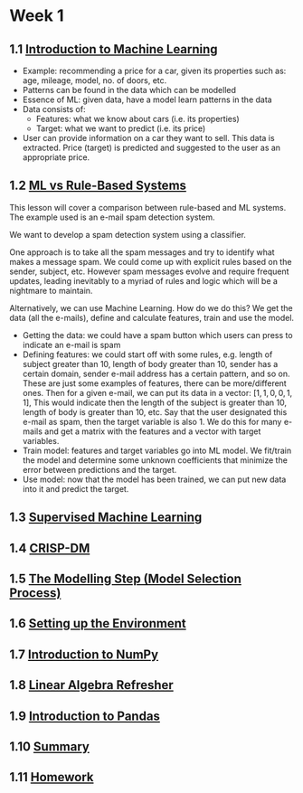 # Week 1

## 1.1 [Introduction to Machine Learning](https://github.com/DataTalksClub/machine-learning-zoomcamp/blob/master/01-intro/01-what-is-ml.md)

- Example: recommending a price for a car, given its properties such as: age, mileage, model, no. of doors, etc.
- Patterns can be found in the data which can be modelled
- Essence of ML: given data, have a model learn patterns in the data
- Data consists of:
    - Features: what we know about cars (i.e. its properties)
    - Target: what we want to predict (i.e. its price)
- User can provide information on a car they want to sell. This data is extracted. Price (target) is predicted and suggested to the user as an appropriate price.

## 1.2 [ML vs Rule-Based Systems](https://github.com/DataTalksClub/machine-learning-zoomcamp/blob/master/01-intro/02-ml-vs-rules.md)

This lesson will cover a comparison between rule-based and ML systems. The example used is an e-mail spam detection system.

We want to develop a spam detection system using a classifier.

One approach is to take all the spam messages and try to identify what makes a message spam. We could come up with explicit rules based on the sender, subject, etc. However spam messages evolve and require frequent updates, leading inevitably to a myriad of rules and logic which will be a nightmare to maintain.

Alternatively, we can use Machine Learning. How do we do this? We get the data (all the e-mails), define and calculate features, train and use the model.
- Getting the data: we could have a spam button which users can press to indicate an e-mail is spam
- Defining features: we could start off with some rules, e.g. length of subject greater than 10, length of body greater than 10, sender has a certain domain, sender e-mail address has a certain pattern, and so on. These are just some examples of features, there can be more/different ones. Then for a given e-mail, we can put its data in a vector: $[1, 1, 0, 0, 1, 1]$, This would indicate then the length of the subject is greater than 10, length of body is greater than 10, etc. Say that the user designated this e-mail as spam, then the target variable is also $1$. We do this for many e-mails and get a matrix with the features and a vector with target variables.
- Train model: features and target variables go into ML model. We fit/train the model and determine some unknown coefficients that minimize the error between predictions and the target.
- Use model: now that the model has been trained, we can put new data into it and predict the target. 

## 1.3 [Supervised Machine Learning](https://github.com/DataTalksClub/machine-learning-zoomcamp/blob/master/01-intro/03-supervised-ml.md)



## 1.4 [CRISP-DM](https://github.com/DataTalksClub/machine-learning-zoomcamp/blob/master/01-intro/04-crisp-dm.md)



## 1.5 [The Modelling Step (Model Selection Process)](https://github.com/DataTalksClub/machine-learning-zoomcamp/blob/master/01-intro/05-model-selection.md)



## 1.6 [Setting up the Environment](https://github.com/DataTalksClub/machine-learning-zoomcamp/blob/master/01-intro/06-environment.md)



## 1.7 [Introduction to NumPy](https://github.com/DataTalksClub/machine-learning-zoomcamp/blob/master/01-intro/07-numpy.md)



## 1.8 [Linear Algebra Refresher](https://github.com/DataTalksClub/machine-learning-zoomcamp/blob/master/01-intro/08-linear-algebra.md)



## 1.9 [Introduction to Pandas](https://github.com/DataTalksClub/machine-learning-zoomcamp/blob/master/01-intro/09-pandas.md)



## 1.10 [Summary](https://github.com/DataTalksClub/machine-learning-zoomcamp/blob/master/01-intro/10-summary.md)



## 1.11 [Homework](https://github.com/DataTalksClub/machine-learning-zoomcamp/blob/master/01-intro/homework.md)


